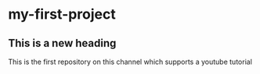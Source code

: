 # my-first-project

## This is a new heading

This is the first repository on this channel which supports a youtube tutorial
